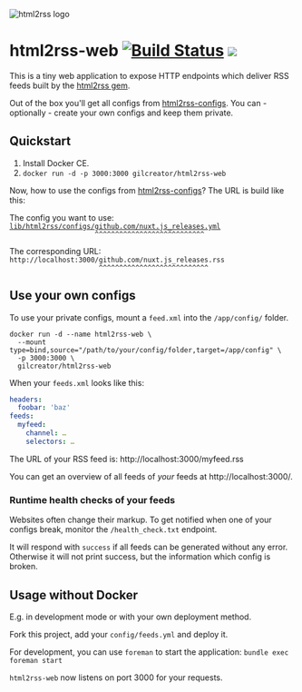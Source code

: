 ![html2rss logo](https://github.com/gildesmarais/html2rss/raw/master/support/logo.png)

# html2rss-web [![Build Status](https://travis-ci.com/gildesmarais/html2rss-web.svg?branch=master)](https://travis-ci.com/gildesmarais/html2rss-web) [![](https://images.microbadger.com/badges/version/gilcreator/html2rss-web.svg)](https://hub.docker.com/gilcreator/html2rss-web)

This is a tiny web application to expose HTTP endpoints which deliver RSS feeds
built by the [html2rss gem](https://github.com/gildesmarais/html2rss).

Out of the box you'll get all configs from [html2rss-configs](https://github.com/gildesmarais/html2rss-configs).
You can - optionally - create your own configs and keep them private.

## Quickstart

1. Install Docker CE.
2. `docker run -d -p 3000:3000 gilcreator/html2rss-web`

Now, how to use the configs from [html2rss-configs](https://github.com/gildesmarais/html2rss-configs)? The URL is build like this:

The config you want to use:
[`lib/html2rss/configs/github.com/nuxt.js_releases.yml`](https://github.com/gildesmarais/html2rss-configs/blob/master/lib/html2rss/configs/github.com/nuxt.js_releases.yml)
`                     ^^^^^^^^^^^^^^^^^^^^^^^^^^^`

The corresponding URL:
`http://localhost:3000/github.com/nuxt.js_releases.rss`
`                      ^^^^^^^^^^^^^^^^^^^^^^^^^^^`

## Use your own configs

To use your private configs, mount a `feed.xml` into the `/app/config/` folder.

```
docker run -d --name html2rss-web \
  --mount type=bind,source="/path/to/your/config/folder,target=/app/config" \
  -p 3000:3000 \
  gilcreator/html2rss-web
```

When your `feeds.xml` looks like this:

```yml
headers:
  foobar: 'baz'
feeds:
  myfeed:
    channel: …
    selectors: …
```

The URL of your RSS feed is: http://localhost:3000/myfeed.rss

You can get an overview of all feeds of *your* feeds at http://localhost:3000/.

### Runtime health checks of your feeds

Websites often change their markup. To get notified when one of your configs
break, monitor the `/health_check.txt` endpoint.

It will respond with `success` if all feeds can be generated without any error.
Otherwise it will not print success, but the information which config is broken.

## Usage without Docker

E.g. in development mode or with your own deployment method.

Fork this project, add your `config/feeds.yml` and deploy it.

For development, you can use `foreman` to start the application:
`bundle exec foreman start`

`html2rss-web` now listens on port 3000 for your requests.
